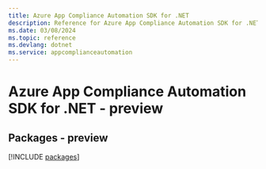 ```yaml
---
title: Azure App Compliance Automation SDK for .NET
description: Reference for Azure App Compliance Automation SDK for .NET
ms.date: 03/08/2024
ms.topic: reference
ms.devlang: dotnet
ms.service: appcomplianceautomation
---
```

# Azure App Compliance Automation SDK for .NET - preview
## Packages - preview
[!INCLUDE [packages](app-compliance-automation-index.md)]